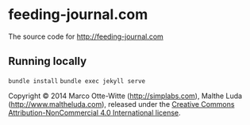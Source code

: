 # feeding-journal.com

The source code for http://feeding-journal.com

## Running locally

`bundle install`
`bundle exec jekyll serve`

Copyright &copy; 2014 Marco Otte-Witte (http://simplabs.com), Malthe Luda
(http://www.maltheluda.com), released under the
[Creative Commons Attribution-NonCommercial 4.0 International license](http://creativecommons.org/licenses/by-nc/4.0/).

